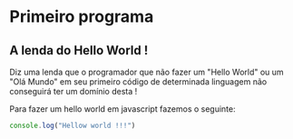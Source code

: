 # Primeiro programa

## A lenda do Hello World !
<p>
   Diz uma lenda que o programador que não fazer um "Hello World" ou um "Olá Mundo" em seu primeiro código de determinada linguagem não conseguirá ter um domínio desta !

</p>
    Para fazer um hello world em javascript fazemos o seguinte:

```javascript
console.log("Hellow world !!!")
```
